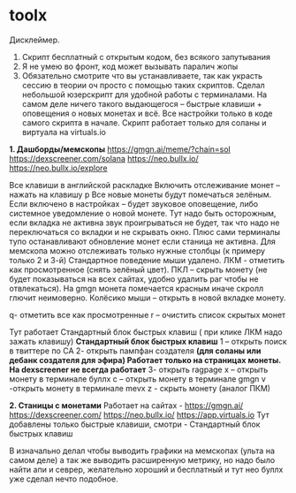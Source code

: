 # toolx

Дисклеймер. 
1.	Скрипт бесплатный с открытым кодом, без всякого запутывания
2.	Я не умею во фронт, код может вызывать паралич жопы
3.	Обязательно смотрите что вы устанавливаете, так как украсть сессию в теории оч просто с помощью таких скриптов. 
Сделал небольшой юзерскрипт для удобной работы с терминалами. На самом деле ничего такого выдающегося – быстрые клавиши + оповещения о новых монетах и всё. 
Все настройки только в коде самого скрипта в начале. 
Скрипт работает только для соланы и виртуала на virtuals.io

**1.	Дашборды/мемскопы**
https://gmgn.ai/meme/?chain=sol
https://dexscreener.com/solana 
https://neo.bullx.io/ 
https://neo.bullx.io/explore

Все клавиши в английской раскладке
Включить отслеживание монет – нажать на клавишу p 
Все новые монеты будут помечаться зелёным. 
Если включено в настройках – будет звуковое оповещение, либо системное уведомление о новой монете. Тут надо быть осторожным, если вкладка не активна звук проигрываться не будет, так что надо не переключаться со вкладки и не скрывать окно. Плюс сами терминалы тупо останавливают обновление монет если станица не активна. 
Для мемскопа можно отслеживать только нужные столбцы (к примеру только 2 и 3-й)
Стандартное поведение мыши удалено. 
ЛКМ  - отметить как просмотренное (снять зелёный цвет). 
ПКЛ – скрыть монету (не будет показываться на всех сайтах, удобно удалить раг чтобы не отвлекаться). На gmgn монета помечается красным иначе скролл глючит неимоверно. 
Колёсико мыши – открыть в новой вкладке монету. 

q- отметить все как просмотренные
r – очистить список скрытых монет

Тут работает Стандартный блок быстрых клавиш ( при клике ЛКМ надо зажать клавишу)
**Стандартный блок быстрых клавиш**
1 – открыть поиск в твиттере по СА
2- открыть пампфан создателя **(для соланы или дебанк создателя для эфира) Работает только на страницах монеты. На dexscreener не всегда работает**
3- открыть ragpage 
x – открыть монету в терминале буллх
c – открыть монету в терминале gmgn
v -открыть монету в терминале mevx
z - скрыть монету (аналог ПКМ)

**2.	Станицы с монетами**
Работает на сайтах - https://gmgn.ai/  https://dexscreener.com/ https://neo.bullx.io/  https://app.virtuals.io
Тут добавлены только быстрые клавиши, смотри - Стандартный блок быстрых клавиш 


В изначально делал чтобы выводить графики на мемскопах (ульта на самом деле) а так же выводить расширенную метрику, но надо было найти апи и севрер, желательно хороший и бесплатный и тут нео буллх уже сделал нечто подобное. 

